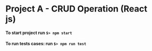 # Project A - CRUD Operation (React js)


#### To start project run `$> npm start` 

#### To run tests cases: run `$> npm run test`
